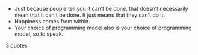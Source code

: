  - Just because people tell you it can’t be done, that doesn’t necessarily mean that it can’t be done. It just means that they can’t do it.
 - Happiness comes from within.
 - Your choice of programming model also is your choice of programming model, so to speak.

3 quotes